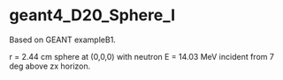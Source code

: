 # geant4_D20_Sphere_I

Based on GEANT exampleB1.

r = 2.44 cm sphere at (0,0,0) with neutron E = 14.03 MeV incident from 7 deg above zx horizon.
